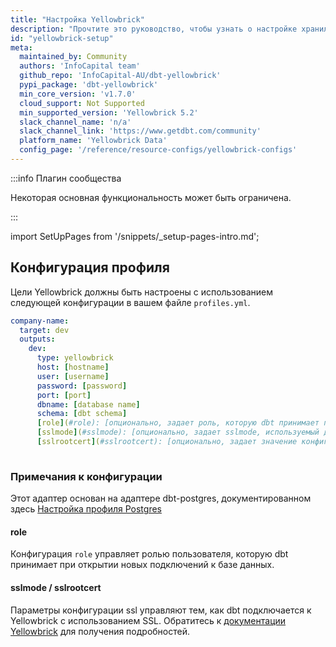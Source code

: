 ```yaml
---
title: "Настройка Yellowbrick"
description: "Прочтите это руководство, чтобы узнать о настройке хранилища Yellowbrick в dbt."
id: "yellowbrick-setup"
meta:
  maintained_by: Community
  authors: 'InfoCapital team'
  github_repo: 'InfoCapital-AU/dbt-yellowbrick'
  pypi_package: 'dbt-yellowbrick'
  min_core_version: 'v1.7.0'
  cloud_support: Not Supported
  min_supported_version: 'Yellowbrick 5.2'
  slack_channel_name: 'n/a'
  slack_channel_link: 'https://www.getdbt.com/community'
  platform_name: 'Yellowbrick Data'
  config_page: '/reference/resource-configs/yellowbrick-configs'
---
```


:::info Плагин сообщества

Некоторая основная функциональность может быть ограничена.

:::

import SetUpPages from '/snippets/_setup-pages-intro.md';

<SetUpPages meta={frontMatter.meta}/>

## Конфигурация профиля

Цели Yellowbrick должны быть настроены с использованием следующей конфигурации в вашем файле `profiles.yml`.

<File name='~/.dbt/profiles.yml'>

```yaml
company-name:
  target: dev
  outputs:
    dev:
      type: yellowbrick
      host: [hostname]
      user: [username]
      password: [password]
      port: [port]
      dbname: [database name]
      schema: [dbt schema]
      [role](#role): [опционально, задает роль, которую dbt принимает при выполнении запросов]
      [sslmode](#sslmode): [опционально, задает sslmode, используемый для подключения к базе данных]
      [sslrootcert](#sslrootcert): [опционально, задает значение конфигурации sslrootcert на новый путь к файлу для настройки местоположения файла, содержащего корневые сертификаты]
  
```

</File>

### Примечания к конфигурации

Этот адаптер основан на адаптере dbt-postgres, документированном здесь [Настройка профиля Postgres](/docs/core/connect-data-platform/postgres-setup)

#### role

Конфигурация `role` управляет ролью пользователя, которую dbt принимает при открытии новых подключений к базе данных.

#### sslmode / sslrootcert

Параметры конфигурации ssl управляют тем, как dbt подключается к Yellowbrick с использованием SSL. Обратитесь к [документации Yellowbrick](https://docs.yellowbrick.com/5.2.27/client_tools/config_ssl_for_clients_intro.html) для получения подробностей.